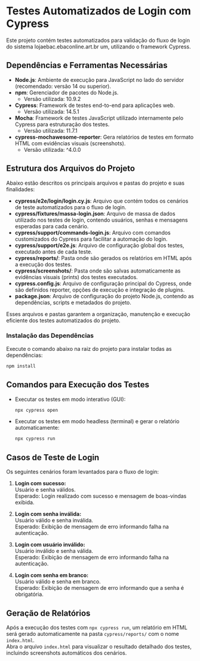 # Testes Automatizados de Login com Cypress

Este projeto contém testes automatizados para validação do fluxo de login do sistema lojaebac.ebaconline.art.br um, utilizando o framework Cypress.

## Dependências e Ferramentas Necessárias

- **Node.js**: Ambiente de execução para JavaScript no lado do servidor (recomendado: versão 14 ou superior).
- **npm**: Gerenciador de pacotes do Node.js.
  - Versão utilizada: 10.9.2
- **Cypress**: Framework de testes end-to-end para aplicações web.
  - Versão utilizada: 14.5.1
- **Mocha**: Framework de testes JavaScript utilizado internamente pelo Cypress para estruturação dos testes.
  - Versão utilizada: 11.7.1
- **cypress-mochawesome-reporter**: Gera relatórios de testes em formato HTML com evidências visuais (screenshots).
  - Versão utilizada: ^4.0.0

## Estrutura dos Arquivos do Projeto

Abaixo estão descritos os principais arquivos e pastas do projeto e suas finalidades:

- **cypress/e2e/login/login.cy.js**: Arquivo que contém todos os cenários de teste automatizados para o fluxo de login.
- **cypress/fixtures/massa-login.json**: Arquivo de massa de dados utilizado nos testes de login, contendo usuários, senhas e mensagens esperadas para cada cenário.
- **cypress/support/commands-login.js**: Arquivo com comandos customizados do Cypress para facilitar a automação do login.
- **cypress/support/e2e.js**: Arquivo de configuração global dos testes, executado antes de cada teste.
- **cypress/reports/**: Pasta onde são gerados os relatórios em HTML após a execução dos testes.
- **cypress/screenshots/**: Pasta onde são salvas automaticamente as evidências visuais (prints) dos testes executados.
- **cypress.config.js**: Arquivo de configuração principal do Cypress, onde são definidos reporter, opções de execução e integração de plugins.
- **package.json**: Arquivo de configuração do projeto Node.js, contendo as dependências, scripts e metadados do projeto.

Esses arquivos e pastas garantem a organização, manutenção e execução eficiente dos testes automatizados do projeto.

### Instalação das Dependências

Execute o comando abaixo na raiz do projeto para instalar todas as dependências:

```bash
npm install
```

## Comandos para Execução dos Testes

- Executar os testes em modo interativo (GUI):
  ```bash
  npx cypress open
  ```
- Executar os testes em modo headless (terminal) e gerar o relatório automaticamente:
  ```bash
  npx cypress run
  ```

## Casos de Teste de Login

Os seguintes cenários foram levantados para o fluxo de login:

1. **Login com sucesso:**  
   Usuário e senha válidos.  
   Esperado: Login realizado com sucesso e mensagem de boas-vindas exibida.

2. **Login com senha inválida:**  
   Usuário válido e senha inválida.  
   Esperado: Exibição de mensagem de erro informando falha na autenticação.

3. **Login com usuário inválido:**  
   Usuário inválido e senha válida.  
   Esperado: Exibição de mensagem de erro informando falha na autenticação.

4. **Login com senha em branco:**  
   Usuário válido e senha em branco.  
   Esperado: Exibição de mensagem de erro informando que a senha é obrigatória.

## Geração de Relatórios

Após a execução dos testes com `npx cypress run`, um relatório em HTML será gerado automaticamente na pasta `cypress/reports/` com o nome `index.html`.  
Abra o arquivo `index.html` para visualizar o resultado detalhado dos testes, incluindo screenshots automáticos dos cenários.
